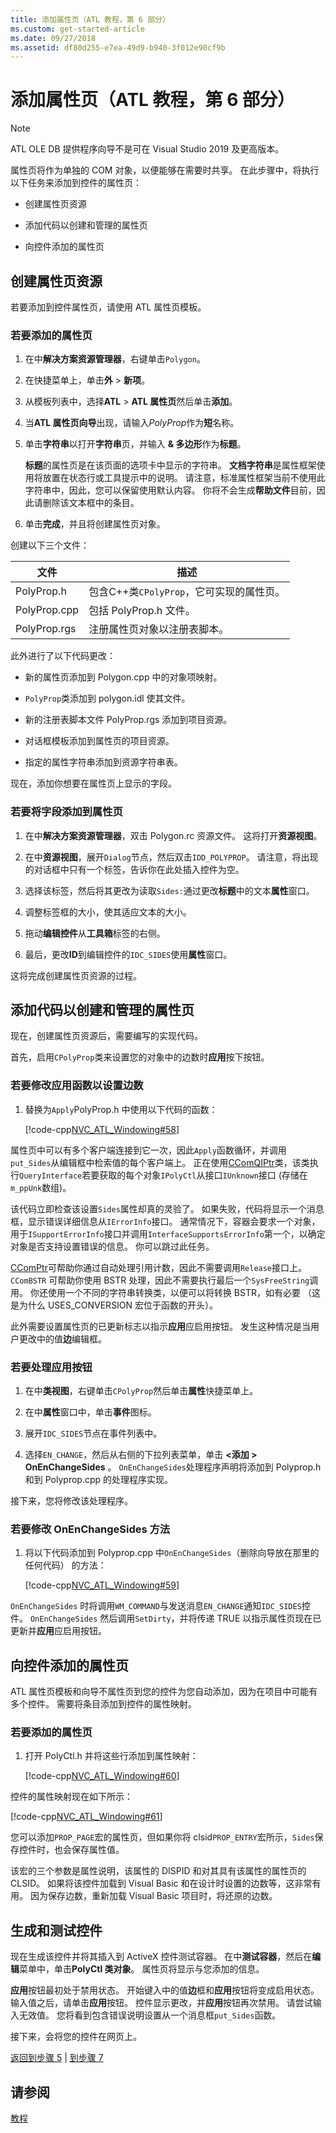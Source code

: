 ```yaml
---
title: 添加属性页（ATL 教程，第 6 部分）
ms.custom: get-started-article
ms.date: 09/27/2018
ms.assetid: df80d255-e7ea-49d9-b940-3f012e90cf9b
---
```

# <a name="adding-a-property-page-atl-tutorial-part-6"></a>添加属性页（ATL 教程，第 6 部分）

> [!NOTE] 
> ATL OLE DB 提供程序向导不是可在 Visual Studio 2019 及更高版本。

属性页将作为单独的 COM 对象，以便能够在需要时共享。 在此步骤中，将执行以下任务来添加到控件的属性页：

- 创建属性页资源

- 添加代码以创建和管理的属性页

- 向控件添加的属性页

## <a name="creating-the-property-page-resource"></a>创建属性页资源

若要添加到控件属性页，请使用 ATL 属性页模板。

### <a name="to-add-a-property-page"></a>若要添加的属性页

1. 在中**解决方案资源管理器**，右键单击`Polygon`。

1. 在快捷菜单上，单击**外** > **新项**。

1. 从模板列表中，选择**ATL** > **ATL 属性页**然后单击**添加**。

1. 当**ATL 属性页向导**出现，请输入*PolyProp*作为**短**名称。

1. 单击**字符串**以打开**字符串**页，并输入 **& 多边形**作为**标题**。

   **标题**的属性页是在该页面的选项卡中显示的字符串。 **文档字符串**是属性框架使用将放置在状态行或工具提示中的说明。 请注意，标准属性框架当前不使用此字符串中，因此，您可以保留使用默认内容。 你将不会生成**帮助文件**目前，因此请删除该文本框中的条目。

1. 单击**完成**，并且将创建属性页对象。

创建以下三个文件：

|文件|描述|
|----------|-----------------|
|PolyProp.h|包含C++类`CPolyProp`，它可实现的属性页。|
|PolyProp.cpp|包括 PolyProp.h 文件。|
|PolyProp.rgs|注册属性页对象以注册表脚本。|

此外进行了以下代码更改：

- 新的属性页添加到 Polygon.cpp 中的对象项映射。

- `PolyProp`类添加到 polygon.idl 使其文件。

- 新的注册表脚本文件 PolyProp.rgs 添加到项目资源。

- 对话框模板添加到属性页的项目资源。

- 指定的属性字符串添加到资源字符串表。

现在，添加你想要在属性页上显示的字段。

### <a name="to-add-fields-to-the-property-page"></a>若要将字段添加到属性页

1. 在中**解决方案资源管理器**，双击 Polygon.rc 资源文件。 这将打开**资源视图**。

1. 在中**资源视图**，展开`Dialog`节点，然后双击`IDD_POLYPROP`。 请注意，将出现的对话框中只有一个标签，告诉你在此处插入控件为空。

1. 选择该标签，然后将其更改为读取`Sides:`通过更改**标题**中的文本**属性**窗口。

1. 调整标签框的大小，使其适应文本的大小。

1. 拖动**编辑控件**从**工具箱**标签的右侧。

1. 最后，更改**ID**到编辑控件的`IDC_SIDES`使用**属性**窗口。

这将完成创建属性页资源的过程。

## <a name="adding-code-to-create-and-manage-the-property-page"></a>添加代码以创建和管理的属性页

现在，创建属性页资源后，需要编写的实现代码。

首先，启用`CPolyProp`类来设置您的对象中的边数时**应用**按下按钮。

### <a name="to-modify-the-apply-function-to-set-the-number-of-sides"></a>若要修改应用函数以设置边数

1. 替换为`Apply`PolyProp.h 中使用以下代码的函数：

    [!code-cpp[NVC_ATL_Windowing#58](../atl/codesnippet/cpp/adding-a-property-page-atl-tutorial-part-6_1.h)]

属性页中可以有多个客户端连接到它一次，因此`Apply`函数循环，并调用`put_Sides`从编辑框中检索值的每个客户端上。 正在使用[CComQIPtr](../atl/reference/ccomqiptr-class.md)类，该类执行`QueryInterface`若要获取的每个对象`IPolyCtl`从接口`IUnknown`接口 (存储在`m_ppUnk`数组)。

该代码立即检查该设置`Sides`属性却真的灵验了。 如果失败，代码将显示一个消息框，显示错误详细信息从`IErrorInfo`接口。 通常情况下，容器会要求一个对象，用于`ISupportErrorInfo`接口并调用`InterfaceSupportsErrorInfo`第一个，以确定对象是否支持设置错误的信息。 你可以跳过此任务。

[CComPtr](../atl/reference/ccomptr-class.md)可帮助你通过自动处理引用计数，因此不需要调用`Release`接口上。 `CComBSTR` 可帮助你使用 BSTR 处理，因此不需要执行最后一个`SysFreeString`调用。 你还使用一个不同的字符串转换类，以便可以将转换 BSTR，如有必要 （这是为什么 USES_CONVERSION 宏位于函数的开头）。

此外需要设置属性页的已更新标志以指示**应用**应启用按钮。 发生这种情况是当用户更改中的值**边**编辑框。

### <a name="to-handle-the-apply-button"></a>若要处理应用按钮

1. 在中**类视图**，右键单击`CPolyProp`然后单击**属性**快捷菜单上。

1. 在中**属性**窗口中，单击**事件**图标。

1. 展开`IDC_SIDES`节点在事件列表中。

1. 选择`EN_CHANGE`，然后从右侧的下拉列表菜单，单击 **\<添加 > OnEnChangeSides** 。 `OnEnChangeSides`处理程序声明将添加到 Polyprop.h 和到 Polyprop.cpp 的处理程序实现。

接下来，您将修改该处理程序。

### <a name="to-modify-the-onenchangesides-method"></a>若要修改 OnEnChangeSides 方法

1. 将以下代码添加到 Polyprop.cpp 中`OnEnChangeSides`（删除向导放在那里的任何代码） 的方法：

    [!code-cpp[NVC_ATL_Windowing#59](../atl/codesnippet/cpp/adding-a-property-page-atl-tutorial-part-6_2.cpp)]

`OnEnChangeSides` 时将调用`WM_COMMAND`与发送消息`EN_CHANGE`通知`IDC_SIDES`控件。 `OnEnChangeSides` 然后调用`SetDirty`，并将传递 TRUE 以指示属性页现在已更新并**应用**应启用按钮。

## <a name="adding-the-property-page-to-the-control"></a>向控件添加的属性页

ATL 属性页模板和向导不属性页到您的控件为您自动添加，因为在项目中可能有多个控件。 需要将条目添加到控件的属性映射。

### <a name="to-add-the-property-page"></a>若要添加的属性页

1. 打开 PolyCtl.h 并将这些行添加到属性映射：

    [!code-cpp[NVC_ATL_Windowing#60](../atl/codesnippet/cpp/adding-a-property-page-atl-tutorial-part-6_3.h)]

控件的属性映射现在如下所示：

[!code-cpp[NVC_ATL_Windowing#61](../atl/codesnippet/cpp/adding-a-property-page-atl-tutorial-part-6_4.h)]

您可以添加`PROP_PAGE`宏的属性页，但如果你将 clsid`PROP_ENTRY`宏所示，`Sides`保存控件时，也会保存属性值。

该宏的三个参数是属性说明，该属性的 DISPID 和对其具有该属性的属性页的 CLSID。 如果将该控件加载到 Visual Basic 和在设计时设置的边数等，这非常有用。 因为保存边数，重新加载 Visual Basic 项目时，将还原的边数。

## <a name="building-and-testing-the-control"></a>生成和测试控件

现在生成该控件并将其插入到 ActiveX 控件测试容器。 在中**测试容器**，然后在**编辑**菜单中，单击**PolyCtl 类对象**。 属性页将显示与您添加的信息。

**应用**按钮最初处于禁用状态。 开始键入中的值**边**框和**应用**按钮将变成启用状态。 输入值之后，请单击**应用**按钮。 控件显示更改，并**应用**按钮再次禁用。 请尝试输入无效值。 您将看到包含错误说明设置从一个消息框`put_Sides`函数。

接下来，会将您的控件在网页上。

[返回到步骤 5](../atl/adding-an-event-atl-tutorial-part-5.md) &#124; [到步骤 7](../atl/putting-the-control-on-a-web-page-atl-tutorial-part-7.md)

## <a name="see-also"></a>请参阅

[教程](../atl/active-template-library-atl-tutorial.md)
